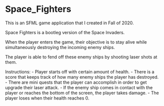 # Space_Fighters

This is an SFML game application that I created in Fall of 2020.

Space Fighters is a bootleg version of the Space Invaders. 

When the player enters the game, their objective is to stay alive while simultaneously destroying the incoming enemy ships. 

The player is able to fend off these enemy ships by shooting laser shots at them.

Instructions:
	- Player starts off with certain amount of health.
	- There is a score that keeps track of how many enemy ships the player has destroyed.
	- There are mini quests that the player can accomplish in order to get upgrade their laser attack.
	- If the enemy ship comes in contact with the player or reaches the bottom of the screen, the player takes damage.
	- The player loses when their health reaches 0.
